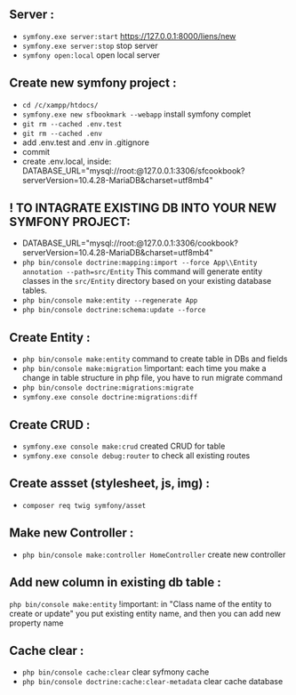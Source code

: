 ## Server :
- `symfony.exe server:start` https://127.0.0.1:8000/liens/new
- `symfony.exe server:stop` stop server 
- `symfony open:local` open local server

## Create new symfony project : 
- `cd /c/xampp/htdocs/`
- `symfony.exe new sfbookmark --webapp` install symfony complet 
- `git rm --cached .env.test`
- `git rm --cached .env`
- add .env.test and .env in .gitignore
- commit
- create .env.local, inside:
DATABASE_URL="mysql://root:@127.0.0.1:3306/sfcookbook?serverVersion=10.4.28-MariaDB&charset=utf8mb4"

## ! TO INTAGRATE EXISTING DB INTO YOUR NEW SYMFONY PROJECT:
- DATABASE_URL="mysql://root:@127.0.0.1:3306/cookbook?serverVersion=10.4.28-MariaDB&charset=utf8mb4"
- `php bin/console doctrine:mapping:import --force App\\Entity annotation --path=src/Entity` This command will generate entity classes in the `src/Entity` directory based on your existing database tables.
- `php bin/console make:entity --regenerate App` 
- `php bin/console doctrine:schema:update --force` 

## Create Entity : 
- `php bin/console make:entity` command to create table in DBs and fields
- `php bin/console make:migration` !important: each time you make a change in table structure in php file, you have to run migrate command
- `php bin/console doctrine:migrations:migrate`
- `symfony.exe console doctrine:migrations:diff` 

## Create CRUD :
- `symfony.exe console make:crud` created CRUD for table 
- `symfony.exe console debug:router` to check all existing routes

## Create assset (stylesheet, js, img) :
- `composer req twig symfony/asset`

## Make new Controller :
- `php bin/console make:controller HomeController` create new controller

## Add new column in existing db table :
`php bin/console make:entity` !important: in "Class name of the entity to create or update" you put existing entity name, and then you can add new property name

## Cache clear :
- `php bin/console cache:clear` clear syfmony cache
- `php bin/console doctrine:cache:clear-metadata` clear cache database